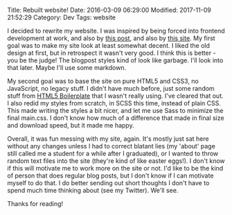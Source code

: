 Title: Rebuilt website!
Date: 2016-03-09 06:29:00
Modified: 2017-11-09 21:52:29
Category: Dev
Tags: website

I decided to rewrite my website.
I was inspired by being forced into frontend development at work,
and also by
[this post](https://eev.ee/blog/2016/03/06/maybe-we-could-tone-down-the-javascript/),
and also by
[this site](http://motherfuckingwebsite.com/).
My first goal was to make my site look at least somewhat decent.
I liked the old design at first,
but in retrospect it wasn't very good.
I think this is better - you be the judge!
The blogpost styles kind of look like garbage.
I'll look into that later.
Maybe I'll use some markdown.

My second goal was to base the site on pure HTML5 and CSS3,
no JavaScript,
no legacy stuff.
I didn't have much before,
just some random stuff from
[HTML5 Boilerplate](https://html5boilerplate.com/)
that I wasn't really using.
I've cleared that out.
I also redid my styles from scratch,
in SCSS this time,
instead of plain CSS.
This made writing the styles a bit nicer,
and let me use Sass to minimize the final main.css.
I don't know how much of a difference that made in final size and download speed,
but it made me happy.

Overall,
it was fun messing with my site,
again.
It's mostly just sat here without any changes unless I had to correct blatant lies
(my 'about' page still called me a student for a while after I graduated),
or I wanted to throw random text files into the site
(they're kind of like easter eggs!).
I don't know if this will motivate me to work more on the site or not.
I'd like to be the kind of person that does regular blog posts,
but I don't know if I can motivate myself to do that.
I do better sending out short thoughts I don't have to spend much time thinking about (see my Twitter).
We'll see.

Thanks for reading!
